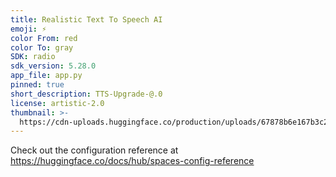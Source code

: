 ```yaml
---
title: Realistic Text To Speech AI
emoji: ⚡
color From: red
color To: gray
SDK: radio
sdk_version: 5.28.0
app_file: app.py
pinned: true
short_description: TTS-Upgrade-@.0
license: artistic-2.0
thumbnail: >-
  https://cdn-uploads.huggingface.co/production/uploads/67878b6e167b3c24f0048058/MIeXh64lZQdYQwlOD9Zlg.jpeg
---
```


Check out the configuration reference at https://huggingface.co/docs/hub/spaces-config-reference